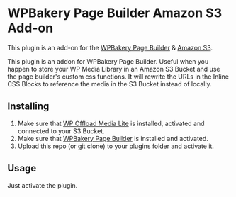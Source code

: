 WPBakery Page Builder Amazon S3 Add-on
===============

This plugin is an add-on for the [WPBakery Page Builder][wpbakery.com] & [Amazon S3][aws-s3].

This plugin is an addon for WPBakery Page Builder. Useful when you happen to store your WP Media Library in an Amazon S3 Bucket and use the page builder's custom css functions. It will rewrite the URLs in the Inline CSS Blocks to reference the media in the S3 Bucket instead of locally.

## Installing

1. Make sure that [WP Offload Media Lite][wp-offload] is installed, activated and connected to your S3 Bucket.
2. Make sure that [WPBakery Page Builder][wpbakery.com] is installed and activated.
3. Upload this repo (or git clone) to your plugins folder and activate it.

## Usage

Just activate the plugin.

[wpbakery.com]: https://wpbakery.com/
[aws-s3]: https://aws.amazon.com/s3/
[wp-offload]: https://wordpress.org/plugins/amazon-s3-and-cloudfront/
